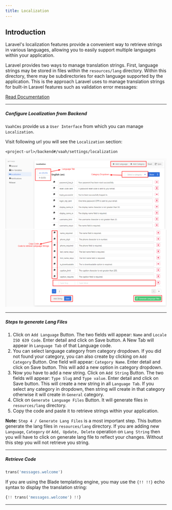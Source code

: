 ```yaml
---
title: Localization
---
```

## Introduction


Laravel's localization features provide a convenient way to retrieve strings in various languages, allowing you to easily support multiple languages within your application.

Laravel provides two ways to manage translation strings. First, language strings may be stored in files within the `resources/lang` directory. Within this directory, there may be subdirectories for each language supported by the application. This is the approach Laravel uses to manage translation strings for built-in Laravel features such as validation error messages:

[Read Documentation](https://laravel.com/docs/8.x/localization)

------



##### Configure Localization from Backend

`VaahCms` provide us a `User Interface` from which you can manage `Localization`.

Visit following url you will see the `Localization` section:

```
<project-url>/backend#/vaah/settings/localization
```

<img src="/images/localization-1.png" alt="localization-1">
<img src="/images/localization-2.png" alt="localization-2">

-----



##### Steps to generate Lang Files

1. Click on `Add Language` Button. The two fields will appear: `Name` and `Locale ISO 639 Code`. Enter detail and click on Save button. A New Tab will appear in `Language Tab` of that Language code.
2. You can select language category from category dropdown. If you did not found your category, you can also create by clicking on `Add Category` Button. One field will appear: `Category Name`. Enter detail and click on Save button. This will add a new option in category dropdown.
3. Now you have to add a new string. Click on `Add String` Button. The two fields will appear: `Type Slug` and `Type value`. Enter detail and click on Save button. This will create a new string in all `Language Tab`. If you select any category in dropdown, then string will create in that category otherwise it will create in `General` category.
4. Click on `Generate Language Files` Button. It will generate files in `resources/lang` directory.
5. Copy the code and paste it to retrieve strings within your application.

**Note:** `Step 4 / Generate Lang Files` is a most important step. This button generate the lang files in `resources/lang` directory. If you are adding new `Language`, `Category` or `Add, Update, Delete` operation on `Lang String` then you will have to click on generate lang file to reflect your changes. Without this step you will not retrieve you string.

------



##### Retrieve Code

```php
trans('messages.welcome')
```


If you are using the Blade templating engine, you may use the `{!! !!}` echo syntax to display the translation string:

```php
{!! trans('messages.welcome') !!}
```


------

